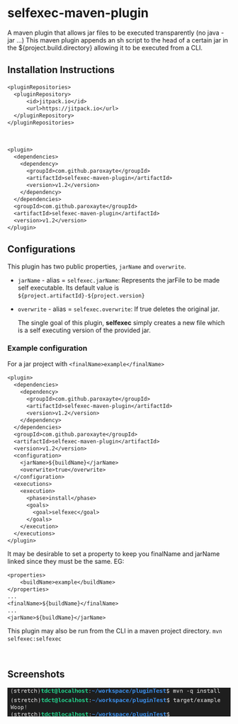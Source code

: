 # selfexec-maven-plugin

A maven plugin that allows jar files to be executed transparently (no java -jar ...)
This maven plugin appends an sh script to the head of a certain jar in the ${project.build.directory} allowing it to be executed from a CLI.
</br>

## Installation Instructions

    <pluginRepositories>
      <pluginRepository>
          <id>jitpack.io</id>
          <url>https://jitpack.io</url>
      </pluginRepository>
    </pluginRepositories>
</br>

    <plugin>
      <dependencies>
        <dependency>
          <groupId>com.github.paroxayte</groupId>
          <artifactId>selfexec-maven-plugin</artifactId>
          <version>v1.2</version>
        </dependency>
      </dependencies>
      <groupId>com.github.paroxayte</groupId>
      <artifactId>selfexec-maven-plugin</artifactId>
      <version>v1.2</version>
    </plugin>

## Configurations

This plugin has two public properties, `jarName`  and `overwrite`.

* `jarName` - alias = `selfexec.jarName`: Represents the jarFile to be made self executable. Its default value is `${project.artifactId}-${project.version}`

* `overwrite` - alias = `selfexec.overwrite`: If true deletes the original jar.
  
  The single goal of this plugin, **selfexec** simply creates a new file which is a self executing version of the provided jar.

### Example configuration

For a jar project with `<finalName>example</finalName>`

    <plugin>
      <dependencies>
        <dependency>
          <groupId>com.github.paroxayte</groupId>
          <artifactId>selfexec-maven-plugin</artifactId>
          <version>v1.2</version>
        </dependency>
      </dependencies>
      <groupId>com.github.paroxayte</groupId>
      <artifactId>selfexec-maven-plugin</artifactId>
      <version>v1.2</version>
      <configuration>
        <jarName>${buildName}</jarName>
        <overwrite>true</overwrite>
      </configuration>
      <executions>
        <execution>
          <phase>install</phase>
          <goals>
            <goal>selfexec</goal>
          </goals>
        </execution>
      </executions>
    </plugin>

It may be desirable to set a property to keep you finalName and jarName linked since they must be the same. EG:

    <properties>
        <buildName>example</buildName>
    </properties>
    ...
    <finalName>${buildName}</finalName>
    ...
    <jarName>${buildName}</jarName>

This plugin may also be run from the CLI in a maven project directory. `mvn selfexec:selfexec`

</br>

## Screenshots

![example](/exampleSSv2.png?raw=true "simple")
